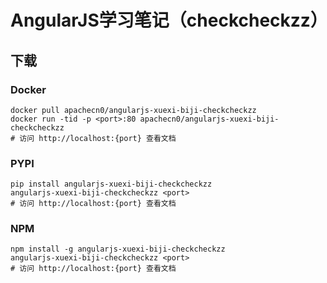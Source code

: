 # AngularJS学习笔记（checkcheckzz）

## 下载

### Docker

```
docker pull apachecn0/angularjs-xuexi-biji-checkcheckzz
docker run -tid -p <port>:80 apachecn0/angularjs-xuexi-biji-checkcheckzz
# 访问 http://localhost:{port} 查看文档
```

### PYPI

```
pip install angularjs-xuexi-biji-checkcheckzz
angularjs-xuexi-biji-checkcheckzz <port>
# 访问 http://localhost:{port} 查看文档
```

### NPM

```
npm install -g angularjs-xuexi-biji-checkcheckzz
angularjs-xuexi-biji-checkcheckzz <port>
# 访问 http://localhost:{port} 查看文档
```